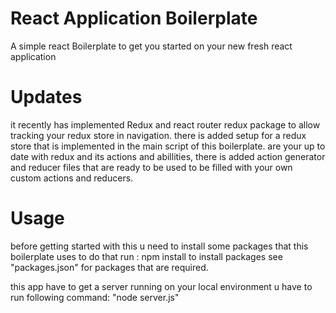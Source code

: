 # React Application Boilerplate
A simple react Boilerplate to get you started on your new fresh react application

# Updates
it recently has implemented Redux and react router redux package to allow tracking your redux store in navigation.
there is added setup for a redux store that is implemented in the main script of this boilerplate.
are your up to date with redux and its actions and abillities, there is added action generator and reducer files that are ready to be used
to be filled with your own custom actions and reducers.

# Usage
before getting started with this u need to install some packages that this boilerplate uses
to do that run : 	npm install 	to install packages see "packages.json" for packages that are required.

this app have to get a server running on your local environment
u have to run following command: 	"node server.js"

